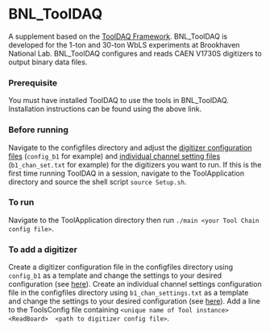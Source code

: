 # BNL_ToolDAQ

 A supplement based on the [ToolDAQ Framework](https://docs.google.com/document/d/18rgYMOAGt3XiW9i0qN9kfUK1ssbQgLV1gQgG3hyVUoA/edit).
 BNL_ToolDAQ is developed for the 1-ton and 30-ton WbLS experiments at Brookhaven National Lab. BNL_ToolDAQ configures and reads CAEN V1730S digitizers to output
 binary data files.
 
 ### Prerequisite
 You must have installed ToolDAQ to use the tools in BNL_ToolDAQ. Installation instructions can be found using the above link.
 
 ### Before running
 Navigate to the configfiles directory and adjust the [digitizer configuration files](docs/digitizer_config_files.md) (`config_b1` for example) and [individual channel setting files](docs/channel_settings_config_files.md) (`b1_chan_set.txt` for example) for the digitizers you want to run. If this is the first time running ToolDAQ in a session, navigate to the ToolApplication directory and source the shell script `source Setup.sh`.
 
 ### To run
 Navigate to the ToolApplication directory then run `./main <your Tool Chain config file>`.
 
 ### To add a digitizer
 Create a digitizer configuration file in the configfiles directory using `config_b1` as a template and change the settings to your desired configuration (see [here](docs/digitizer_config_files.md)). Create an individual channel settings configuration file in the configfiles directory using `b1_chan_settings.txt` as a template and change the 
 settings to your desired configuration (see [here](docs/channel_settings_config_files.md)). Add a line to the ToolsConfig file containing `<unique name of Tool instance> <ReadBoard> 
 <path to digitizer config file>`. 

